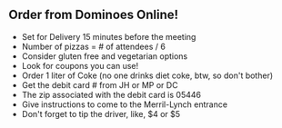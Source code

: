 ## Order from Dominoes Online!			
- Set for Delivery 15 minutes before the meeting		
- Number of pizzas = # of attendees / 6 		
- Consider gluten free and vegetarian options		
- Look for coupons you can use!		
- Order 1 liter of Coke (no one drinks diet coke, btw, so don't bother)		
- Get the debit card # from JH or MP or DC		
- The zip associated with the debit card is 05446		
- Give instructions to come to the Merril-Lynch entrance		
- Don't forget to tip the driver, like, $4 or $5
